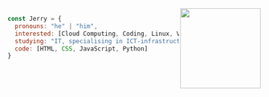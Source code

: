 
<img align='right' src="https://media4.giphy.com/media/I3rbjijgss7D2Oab2A/giphy.gif?cid=6c09b952jmo4oc7qi1tiwotpvavwf00hdxs6xlt5k361jntk&ep=v1_internal_gif_by_id&rid=giphy.gif&ct=s" width="160">

```javascript
const Jerry = {
  pronouns: "he" | "him",
  interested: [Cloud Computing, Coding, Linux, Video Games, Tech],
  studying: "IT, specialising in ICT-infrastructure and cloud services @ Haaga-Helia UAS",
  code: [HTML, CSS, JavaScript, Python]
}
```
